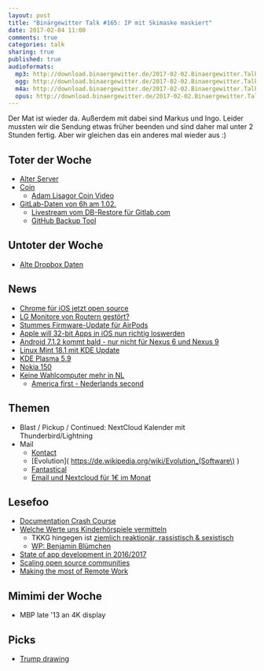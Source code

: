 ```yaml
---
layout: post
title: "Binärgewitter Talk #165: IP mit Skimaske maskiert"
date: 2017-02-04 11:00
comments: true
categories: talk
sharing: true
published: true
audioformats:
  mp3: http://download.binaergewitter.de/2017-02-02.Binaergewitter.Talk.165.mp3
  ogg: http://download.binaergewitter.de/2017-02-02.Binaergewitter.Talk.165.ogg
  m4a: http://download.binaergewitter.de/2017-02-02.Binaergewitter.Talk.165.m4a
  opus: http://download.binaergewitter.de/2017-02-02.Binaergewitter.Talk.165.opus
---
```

Der Mat ist wieder da. Außerdem mit dabei sind Markus und Ingo. Leider mussten wir die Sendung etwas früher beenden und sind daher mal unter 2 
Stunden fertig. Aber wir gleichen das ein anderes mal wieder aus :)

## Toter der Woche
- [Alter Server](http://derstandard.at/2000051836026/Nach-24-Jahren-Dienstaeltester-Server-der-Welt-soll-abgeschaltet-werden )
- [Coin]( http://www.macrumors.com/2017/02/01/coin-shutdown-services-february-28/ )
   * [Adam Lisagor Coin Video]( https://www.youtube.com/watch?v=w9Sx34swEG0 )
- [GitLab-Daten von 6h am 1.02.]( https://about.gitlab.com/2017/02/01/gitlab-dot-com-database-incident/ )
    * [Livestream vom DB-Restore für Gitlab.com]( https://twitter.com/steipete/status/826780140420087808 )
    * [GitHub Backup Tool]( https://github.com/joeyh/github-backup )
    
## Untoter der Woche
- [Alte Dropbox Daten]( https://www.mobilegeeks.de/news/dropbox-geloeschte-dateien-nach-jahren-wieder-da/ )


## News
- [Chrome für iOS jetzt open source]( https://blog.chromium.org/2017/01/open-sourcing-chrome-on-ios.html )
- [LG Monitore von Routern gestört?]( https://www.computerbase.de/2017-01/lg-ultrafine-5k-router-problem/ )
- [Stummes Firmware-Update für AirPods]( http://www.macrumors.com/2017/02/01/apple-quietly-updates-airpods/ )
- [Apple will 32-bit Apps in iOS nun richtig loswerden]( http://www.macrumors.com/2017/01/31/32-bit-apps-wont-work-on-future-ios-versions/ )
- [Android 7.1.2 kommt bald - nur nicht für Nexus 6 und Nexus 9]( 
https://arstechnica.com/gadgets/2017/01/google-launches-android-7-1-2-beta-for-pixel-and-nexus-devices/ )
- [Linux Mint 18.1 mit KDE Update]( http://www.linux-magazin.de/content/view/full/109028 )
- [KDE Plasma 5.9]( https://dot.kde.org/2017/01/31/plasma-59-kicks-2017-style )
- [Nokia 150]( https://www.mobilegeeks.de/artikel/nokia-150/ )
- [Keine Wahlcomputer mehr in NL](https://www.heise.de/newsticker/meldung/Niederlande-Wahl-Keine-Wahlcomputer-aus-Angst-vor-Hacks-3615077.html )
    * [America first - Nederlands second]( https://www.youtube.com/watch?v=ELD2AwFN9Nc )

## Themen
- Blast / Pickup / Continued: NextCloud Kalender mit Thunderbird/Lightning
- Mail
    * [Kontact]( https://userbase.kde.org/Kontact )
    * [Evolution]( https://de.wikipedia.org/wiki/Evolution_(Software\) )
    * [Fantastical]( https://geo.itunes.apple.com/de/app/fantastical-2-kalender-und/id975937182?mt=12&at=1l3vtbq )	
    * [Email und Nextcloud für 1€ im Monat]( https://www.jit-creatives.de/mail )

## Lesefoo
- [Documentation Crash Course]( https://hackernoon.com/a-documentation-crash-course-45006a85c15c?gi=460c8c85cd2 )
- [Welche Werte uns Kinderhörspiele vermitteln](http://ze.tt/bibi-pipi-benjamin-welche-werte-kinderhoerspiele-uns-vermittelt-haben/ )
  - TKKG hingegen ist [ziemlich reaktionär, rassistisch & sexistisch](http://www.kontextwochenzeitung.de/kultur/83/rassismus-im-kinderzimmer-926.html )
  - [WP: Benjamin Blümchen]( https://de.wikipedia.org/wiki/Benjamin_Bl%C3%BCmchen )
- [State of app development in 2016/2017]( http://blog.bitrise.io/2017/01/27/state-of-app-development-in-2016.html )
- [Scaling open source communities]( https://krausefx.com/blog/scaling-open-source-communities )
- [Making the most of Remote Work]( https://pspdfkit.com/blog/2017/remote-work/ )

## Mimimi der Woche

- MBP late '13 an 4K display

## Picks
- [Trump drawing]( https://twitter.com/trumpdrawing )


